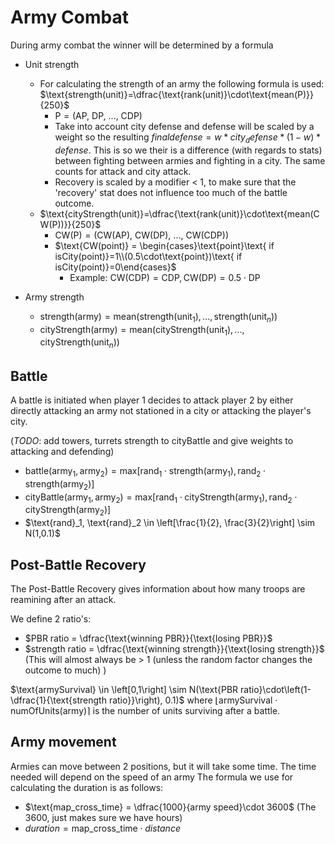 # Army Combat 

During army combat the winner will be determined by a formula

* Unit strength
	
	* For calculating the strength of an army the following formula is used: $\text{strength(unit)}=\dfrac{\text{rank(unit)}\cdot\text{mean(P)}}{250}$
        * $\text{P} = ( \text{AP, DP, ..., CDP})$
        * Take into account city defense and defense will be scaled by a weight so the resulting $final defense = w*city_defense*(1-w)*defense$. This is so we their is a difference (with regards to stats) between fighting between armies and fighting in a city. The same counts for attack and city attack.
        * Recovery is scaled by a modifier < 1, to make sure that the 'recovery' stat does not influence too much of the battle outcome.
    *  $\text{cityStrength(unit)}=\dfrac{\text{rank(unit)}\cdot\text{mean(CW(P))}}{250}$
		* $\text{CW(P)} = ( \text{CW(AP), CW(DP), ..., CW(CDP)})$
		* $\text{CW(point)} = \begin{cases}\text{point}\text{ if isCity(point)}=1\\(0.5\cdot\text{point})\text{ if isCity(point)}=0\end{cases}$
			* Example: $\text{CW(CDP)}=\text{CDP},\text{CW(DP)}=0.5\cdot\text{DP}$
* Army strength
	* $\text{strength(army)}=\text{mean}(\text{strength(unit}_1),...,\text{strength(unit}_n))$ 
	* $\text{cityStrength(army)}=\text{mean}(\text{cityStrength(unit}_1),...,\text{cityStrength(unit}_n))$ 
## Battle 
A battle is initiated when player 1 decides to attack player 2 by either directly attacking an army not stationed in a city or attacking the player's city.

(*TODO*: add towers, turrets strength to cityBattle and give weights to attacking and defending)
* $\text{battle}(\text{army}_1, \text{army}_2)=\text{max}\left[\text{rand}_1\cdot\text{strength}(\text{army}_1),\text{rand}_2\cdot\text{strength}(\text{army}_2)\right]$
* $\text{cityBattle}(\text{army}_1, \text{army}_2)=\text{max}\left[\text{rand}_1\cdot\text{cityStrength}(\text{army}_1),\text{rand}_2\cdot\text{cityStrength}(\text{army}_2)\right]$
* $\text{rand}_1, \text{rand}_2 \in \left[\frac{1}{2}, \frac{3}{2}\right] \sim N(1,0.1)$ 
## Post-Battle Recovery
The Post-Battle Recovery gives information about how many troops are reamining after an attack.

We define 2 ratio's:

* $PBR ratio = \dfrac{\text{winning PBR}}{\text{losing PBR}}$
* $strength ratio = \dfrac{\text{winning strength}}{\text{losing strength}}$ (This will almost always be > 1 (unless the random factor changes the outcome to much) )


$\text{armySurvival} \in \left[0,1\right] \sim N(\text{PBR ratio}\cdot\left(1-\dfrac{1}{\text{strength ratio}}\right), 0.1)$ where $\left\lfloor\text{armySurvival}\cdot\text{numOfUnits(army)}\right\rceil$ is the number of units surviving after a battle.

## Army movement
Armies can move between 2 positions, but it will take some time. The time needed will depend on the speed of an army
The formula we use for calculating the duration is as follows:

* $\text{map_cross_time} = \dfrac{1000}{army speed}\cdot 3600$ (The 3600, just makes sure we have hours)
* $duration =  \text{map_cross_time}\cdot distance$